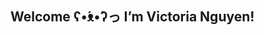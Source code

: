 ## Welcome ʕ•́ᴥ•̀ʔっ I’m Victoria Nguyen!

<!--
**victoriawng/victoriawng** is a ✨ _special_ ✨ repository because its `README.md` (this file) appears on your GitHub profile.

Here are some ideas to get you started:

- 🎓 I'm a senior at UIUC
- ⚖️ I'm interested in the intersection of data science and social good
- 🤔 Ready to take on the real world of data

- 🔭 I’m currently working on ...
- 🌱 I’m currently learning ...
- 👯 I’m looking to collaborate on ...
- 🤔 I’m looking for help with ...
- 💬 Ask me about ...
- 📫 How to reach me: ...
- 😄 Pronouns: ...
- ⚡ Fun fact: ...
-->
